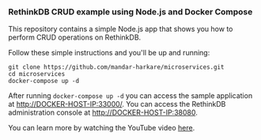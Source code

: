 ### RethinkDB CRUD example using Node.js and Docker Compose

This repository contains a simple Node.js app that shows you how to perform CRUD operations on RethinkDB.

Follow these simple instructions and you'll be up and running:

```
git clone https://github.com/mandar-harkare/microservices.git
cd microservices
docker-compose up -d
```

After running `docker-compose up -d` you can access the sample application at [http://DOCKER-HOST-IP:33000/](http://localhost:33000).
You can access the RethinkDB administration console at [http://DOCKER-HOST-IP:38080](http://localhost:38080).

You can learn more by watching the YouTube video [here](https://youtu.be/2CJtBQ0rOYc).
